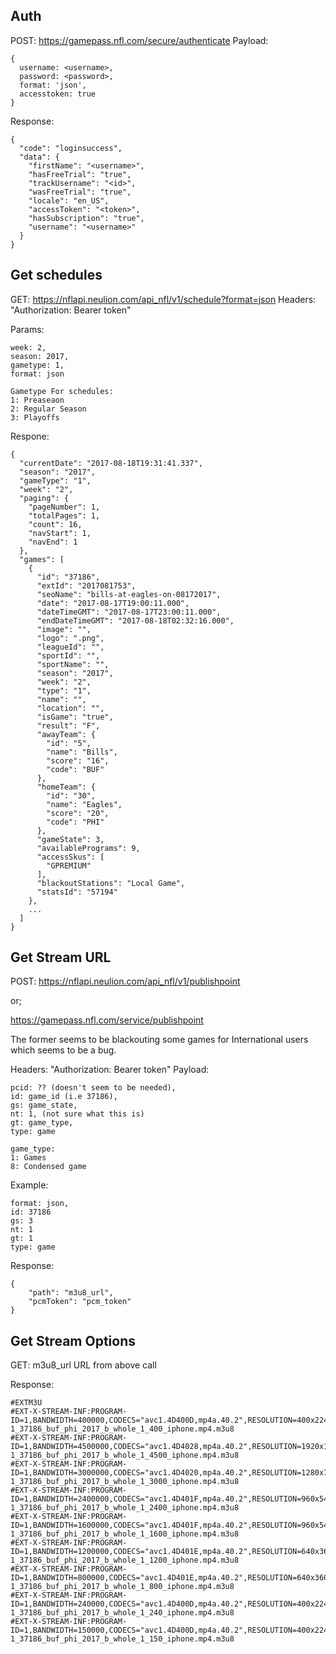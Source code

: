 ## Auth
POST: https://gamepass.nfl.com/secure/authenticate
Payload:

```
{
  username: <username>,
  password: <password>,
  format: 'json',
  accesstoken: true
}
```

Response:

```
{
  "code": "loginsuccess",
  "data": {
    "firstName": "<username>",
    "hasFreeTrial": "true",
    "trackUsername": "<id>",
    "wasFreeTrial": "true",
    "locale": "en_US",
    "accessToken": "<token>",
    "hasSubscription": "true",
    "username": "<username>"
  }
}
```


## Get schedules

GET: https://nflapi.neulion.com/api_nfl/v1/schedule?format=json
Headers: "Authorization: Bearer token"

Params:

```
week: 2,
season: 2017,
gametype: 1,
format: json
```
```
Gametype For schedules:
1: Preaseaon
2: Regular Season
3: Playoffs
```

Respone: 

```
{
  "currentDate": "2017-08-18T19:31:41.337",
  "season": "2017",
  "gameType": "1",
  "week": "2",
  "paging": {
    "pageNumber": 1,
    "totalPages": 1,
    "count": 16,
    "navStart": 1,
    "navEnd": 1
  },
  "games": [
    {
      "id": "37186",
      "extId": "2017081753",
      "seoName": "bills-at-eagles-on-08172017",
      "date": "2017-08-17T19:00:11.000",
      "dateTimeGMT": "2017-08-17T23:00:11.000",
      "endDateTimeGMT": "2017-08-18T02:32:16.000",
      "image": "",
      "logo": ".png",
      "leagueId": "",
      "sportId": "",
      "sportName": "",
      "season": "2017",
      "week": "2",
      "type": "1",
      "name": "",
      "location": "",
      "isGame": "true",
      "result": "F",
      "awayTeam": {
        "id": "5",
        "name": "Bills",
        "score": "16",
        "code": "BUF"
      },
      "homeTeam": {
        "id": "30",
        "name": "Eagles",
        "score": "20",
        "code": "PHI"
      },
      "gameState": 3,
      "availablePrograms": 9,
      "accessSkus": [
        "GPREMIUM"
      ],
      "blackoutStations": "Local Game",
      "statsId": "57194"
    },
    ...
  ]
}
```

## Get Stream URL
POST: https://nflapi.neulion.com/api_nfl/v1/publishpoint

or;

https://gamepass.nfl.com/service/publishpoint

The former seems to be blackouting some games for International users which seems to be a bug.

Headers: "Authorization: Bearer token"
Payload:

```
pcid: ?? (doesn't seem to be needed),
id: game_id (i.e 37186),
gs: game_state,
nt: 1, (not sure what this is)
gt: game_type,
type: game
```

```
game_type:
1: Games
8: Condensed game

```

Example: 

```
format: json,
id: 37186
gs: 3
nt: 1
gt: 1
type: game
```

Response: 

```
{
	"path": "m3u8_url",
	"pcmToken": "pcm_token"
}
```

## Get Stream Options

GET: m3u8_url URL from above call

Response: 

```
#EXTM3U
#EXT-X-STREAM-INF:PROGRAM-ID=1,BANDWIDTH=400000,CODECS="avc1.4D400D,mp4a.40.2",RESOLUTION=400x224
1_37186_buf_phi_2017_b_whole_1_400_iphone.mp4.m3u8
#EXT-X-STREAM-INF:PROGRAM-ID=1,BANDWIDTH=4500000,CODECS="avc1.4D4028,mp4a.40.2",RESOLUTION=1920x1080
1_37186_buf_phi_2017_b_whole_1_4500_iphone.mp4.m3u8
#EXT-X-STREAM-INF:PROGRAM-ID=1,BANDWIDTH=3000000,CODECS="avc1.4D4020,mp4a.40.2",RESOLUTION=1280x720
1_37186_buf_phi_2017_b_whole_1_3000_iphone.mp4.m3u8
#EXT-X-STREAM-INF:PROGRAM-ID=1,BANDWIDTH=2400000,CODECS="avc1.4D401F,mp4a.40.2",RESOLUTION=960x540
1_37186_buf_phi_2017_b_whole_1_2400_iphone.mp4.m3u8
#EXT-X-STREAM-INF:PROGRAM-ID=1,BANDWIDTH=1600000,CODECS="avc1.4D401F,mp4a.40.2",RESOLUTION=960x540
1_37186_buf_phi_2017_b_whole_1_1600_iphone.mp4.m3u8
#EXT-X-STREAM-INF:PROGRAM-ID=1,BANDWIDTH=1200000,CODECS="avc1.4D401E,mp4a.40.2",RESOLUTION=640x360
1_37186_buf_phi_2017_b_whole_1_1200_iphone.mp4.m3u8
#EXT-X-STREAM-INF:PROGRAM-ID=1,BANDWIDTH=800000,CODECS="avc1.4D401E,mp4a.40.2",RESOLUTION=640x360
1_37186_buf_phi_2017_b_whole_1_800_iphone.mp4.m3u8
#EXT-X-STREAM-INF:PROGRAM-ID=1,BANDWIDTH=240000,CODECS="avc1.4D400D,mp4a.40.2",RESOLUTION=400x224
1_37186_buf_phi_2017_b_whole_1_240_iphone.mp4.m3u8
#EXT-X-STREAM-INF:PROGRAM-ID=1,BANDWIDTH=150000,CODECS="avc1.4D400D,mp4a.40.2",RESOLUTION=400x224
1_37186_buf_phi_2017_b_whole_1_150_iphone.mp4.m3u8
```

